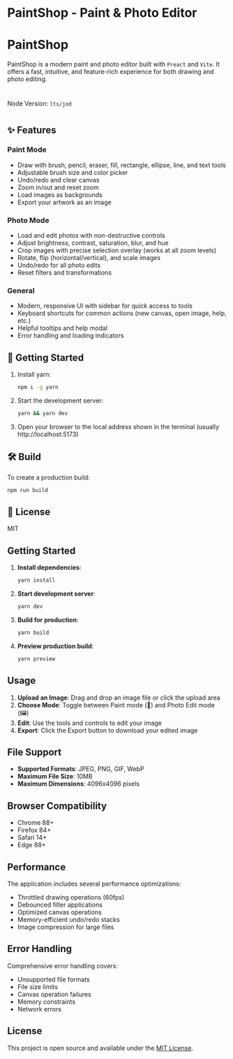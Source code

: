 # PaintShop - Paint & Photo Editor
# PaintShop

PaintShop is a modern paint and photo editor built with `Preact` and `Vite`. It offers a fast, intuitive, and feature-rich experience for both drawing and photo editing.
#
Node Version: `lts/jod`
#
## ✨ Features

### Paint Mode
- Draw with brush, pencil, eraser, fill, rectangle, ellipse, line, and text tools
- Adjustable brush size and color picker
- Undo/redo and clear canvas
- Zoom in/out and reset zoom
- Load images as backgrounds
- Export your artwork as an image

### Photo Mode
- Load and edit photos with non-destructive controls
- Adjust brightness, contrast, saturation, blur, and hue
- Crop images with precise selection overlay (works at all zoom levels)
- Rotate, flip (horizontal/vertical), and scale images
- Undo/redo for all photo edits
- Reset filters and transformations

### General
- Modern, responsive UI with sidebar for quick access to tools
- Keyboard shortcuts for common actions (new canvas, open image, help, etc.)
- Helpful tooltips and help modal
- Error handling and loading indicators

## 🚀 Getting Started

1. Install yarn:
   ```bash
   npm i -g yarn
   ```
2. Start the development server:
   ```bash
   yarn && yarn dev
   ```
3. Open your browser to the local address shown in the terminal (usually http://localhost:5173)

## 🛠️ Build

To create a production build:

```bash
npm run build
```

## 📄 License

MIT
## Getting Started

1. **Install dependencies**:
   ```bash
   yarn install
   ```

2. **Start development server**:
   ```bash
   yarn dev
   ```

3. **Build for production**:
   ```bash
   yarn build
   ```

4. **Preview production build**:
   ```bash
   yarn preview
   ```

## Usage

1. **Upload an Image**: Drag and drop an image file or click the upload area
2. **Choose Mode**: Toggle between Paint mode (🎨) and Photo Edit mode (🖼️)
3. **Edit**: Use the tools and controls to edit your image
4. **Export**: Click the Export button to download your edited image

## File Support

- **Supported Formats**: JPEG, PNG, GIF, WebP
- **Maximum File Size**: 10MB
- **Maximum Dimensions**: 4096x4096 pixels

## Browser Compatibility

- Chrome 88+
- Firefox 84+
- Safari 14+
- Edge 88+

## Performance

The application includes several performance optimizations:

- Throttled drawing operations (60fps)
- Debounced filter applications
- Optimized canvas operations
- Memory-efficient undo/redo stacks
- Image compression for large files

## Error Handling

Comprehensive error handling covers:

- Unsupported file formats
- File size limits
- Canvas operation failures
- Memory constraints
- Network errors

## License

This project is open source and available under the [MIT License](LICENSE).
